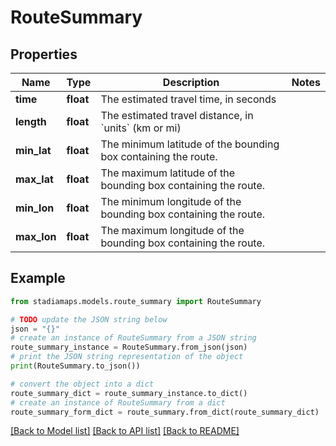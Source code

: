 # RouteSummary


## Properties

Name | Type | Description | Notes
------------ | ------------- | ------------- | -------------
**time** | **float** | The estimated travel time, in seconds | 
**length** | **float** | The estimated travel distance, in &#x60;units&#x60; (km or mi) | 
**min_lat** | **float** | The minimum latitude of the bounding box containing the route. | 
**max_lat** | **float** | The maximum latitude of the bounding box containing the route. | 
**min_lon** | **float** | The minimum longitude of the bounding box containing the route. | 
**max_lon** | **float** | The maximum longitude of the bounding box containing the route. | 

## Example

```python
from stadiamaps.models.route_summary import RouteSummary

# TODO update the JSON string below
json = "{}"
# create an instance of RouteSummary from a JSON string
route_summary_instance = RouteSummary.from_json(json)
# print the JSON string representation of the object
print(RouteSummary.to_json())

# convert the object into a dict
route_summary_dict = route_summary_instance.to_dict()
# create an instance of RouteSummary from a dict
route_summary_form_dict = route_summary.from_dict(route_summary_dict)
```
[[Back to Model list]](../README.md#documentation-for-models) [[Back to API list]](../README.md#documentation-for-api-endpoints) [[Back to README]](../README.md)


